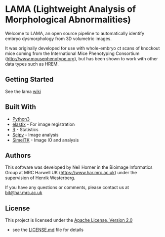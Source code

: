 # LAMA (Lightweight Analysis of Morphological Abnormalities) #

Welcome to LAMA, an open source pipeline to automatically identify embryo dysmorphology from 3D volumetric images. 

It was originally developed for use with whole-embryo ct scans of knockout mice coming from the 
International Mice Phenotyping Consortium (http://www.mousephenotype.org), but has been shown to work with other data 
types such as HREM.


## Getting Started

See the lama [wiki](/../wikis/home)

## Built With
* [Python3]('https://www.python.org/)
* [elastix](http://elastix.isi.uu.nl/) - For image registration
* [R](https://www.r-project.org/) - Statistics
* [Scipy](https://www.scipy.org/) - Image analysis
* [SimeITK](http://www.simpleitk.org/) - Image IO and analysis


## Authors ##
This software was developed by Neil Horner in the Bioimage Informatics Group at MRC Harwell UK (https://www.har.mrc.ac.uk) 
under the supervision of Henrik Westerberg.
 
If you have any questions or comments, please contact us at bit@har.mrc.ac.uk


## License

This project is licensed under the [Apache License, Version 2.0](https://www.apache.org/licenses/LICENSE-2.0)
 - see the [LICENSE.md](/LICENSE.md) file for details



